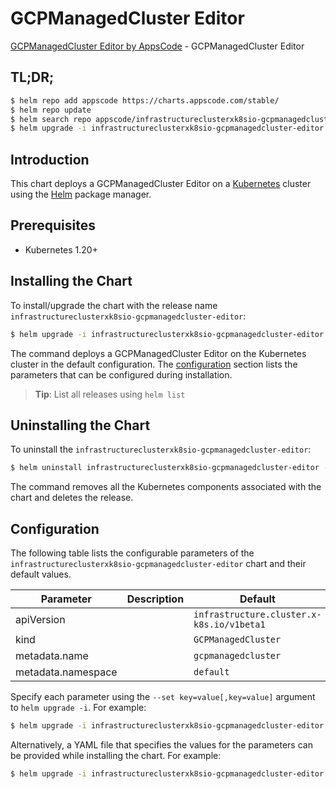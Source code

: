 # GCPManagedCluster Editor

[GCPManagedCluster Editor by AppsCode](https://appscode.com) - GCPManagedCluster Editor

## TL;DR;

```bash
$ helm repo add appscode https://charts.appscode.com/stable/
$ helm repo update
$ helm search repo appscode/infrastructureclusterxk8sio-gcpmanagedcluster-editor --version=v0.19.0
$ helm upgrade -i infrastructureclusterxk8sio-gcpmanagedcluster-editor appscode/infrastructureclusterxk8sio-gcpmanagedcluster-editor -n default --create-namespace --version=v0.19.0
```

## Introduction

This chart deploys a GCPManagedCluster Editor on a [Kubernetes](http://kubernetes.io) cluster using the [Helm](https://helm.sh) package manager.

## Prerequisites

- Kubernetes 1.20+

## Installing the Chart

To install/upgrade the chart with the release name `infrastructureclusterxk8sio-gcpmanagedcluster-editor`:

```bash
$ helm upgrade -i infrastructureclusterxk8sio-gcpmanagedcluster-editor appscode/infrastructureclusterxk8sio-gcpmanagedcluster-editor -n default --create-namespace --version=v0.19.0
```

The command deploys a GCPManagedCluster Editor on the Kubernetes cluster in the default configuration. The [configuration](#configuration) section lists the parameters that can be configured during installation.

> **Tip**: List all releases using `helm list`

## Uninstalling the Chart

To uninstall the `infrastructureclusterxk8sio-gcpmanagedcluster-editor`:

```bash
$ helm uninstall infrastructureclusterxk8sio-gcpmanagedcluster-editor -n default
```

The command removes all the Kubernetes components associated with the chart and deletes the release.

## Configuration

The following table lists the configurable parameters of the `infrastructureclusterxk8sio-gcpmanagedcluster-editor` chart and their default values.

|     Parameter      | Description |                       Default                        |
|--------------------|-------------|------------------------------------------------------|
| apiVersion         |             | <code>infrastructure.cluster.x-k8s.io/v1beta1</code> |
| kind               |             | <code>GCPManagedCluster</code>                       |
| metadata.name      |             | <code>gcpmanagedcluster</code>                       |
| metadata.namespace |             | <code>default</code>                                 |


Specify each parameter using the `--set key=value[,key=value]` argument to `helm upgrade -i`. For example:

```bash
$ helm upgrade -i infrastructureclusterxk8sio-gcpmanagedcluster-editor appscode/infrastructureclusterxk8sio-gcpmanagedcluster-editor -n default --create-namespace --version=v0.19.0 --set apiVersion=infrastructure.cluster.x-k8s.io/v1beta1
```

Alternatively, a YAML file that specifies the values for the parameters can be provided while
installing the chart. For example:

```bash
$ helm upgrade -i infrastructureclusterxk8sio-gcpmanagedcluster-editor appscode/infrastructureclusterxk8sio-gcpmanagedcluster-editor -n default --create-namespace --version=v0.19.0 --values values.yaml
```
